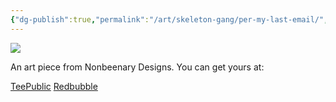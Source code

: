 ```yaml
---
{"dg-publish":true,"permalink":"/art/skeleton-gang/per-my-last-email/","title":"per my last email","tags":["Art","Skulls and Skellies"]}
---
```



![](https://baserow-media.ams3.digitaloceanspaces.com/user_files/J6pZsnpZDK1OPFDvRYeTCtc4QfPFywY6_909b9da2bb24394c14e053c1d2a80d0f41a4354cf32da338afa39653d82643b2.jpg)

An art piece from Nonbeenary Designs. You can get yours at:

[TeePublic](https://www.teepublic.com/t-shirt/50075019-per-my-last-email?store_id=258912)
[Redbubble](https://www.redbubble.com/shop/ap/151542838?ref=studio-promote)

